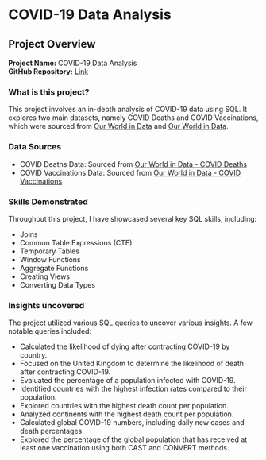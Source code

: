 # COVID-19 Data Analysis

## Project Overview

**Project Name:** COVID-19 Data Analysis  
**GitHub Repository:** [Link](https://github.com/YourUsername/COVID-19-Data-Analysis)

### What is this project?

This project involves an in-depth analysis of COVID-19 data using SQL. It explores two main datasets, namely COVID Deaths and COVID Vaccinations, which were sourced from [Our World in Data](https://ourworldindata.org/covid-deaths) and [Our World in Data](https://ourworldindata.org/covid-vaccinations). 

### Data Sources

- COVID Deaths Data: Sourced from [Our World in Data - COVID Deaths](https://ourworldindata.org/covid-deaths)
- COVID Vaccinations Data: Sourced from [Our World in Data - COVID Vaccinations](https://ourworldindata.org/covid-vaccinations)

### Skills Demonstrated

Throughout this project, I have showcased several key SQL skills, including:

- Joins
- Common Table Expressions (CTE)
- Temporary Tables
- Window Functions
- Aggregate Functions
- Creating Views
- Converting Data Types

### Insights uncovered
The project utilized various SQL queries to uncover various insights. A few notable queries included:

- Calculated the likelihood of dying after contracting COVID-19 by country.
- Focused on the United Kingdom to determine the likelihood of death after contracting COVID-19.
- Evaluated the percentage of a population infected with COVID-19.
- Identified countries with the highest infection rates compared to their population.
- Explored countries with the highest death count per population.
- Analyzed continents with the highest death count per population.
- Calculated global COVID-19 numbers, including daily new cases and death percentages.
- Explored the percentage of the global population that has received at least one vaccination using both CAST and CONVERT methods.
